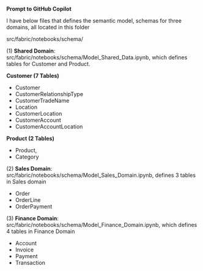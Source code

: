**Prompt to GitHub Copilot**

I have below files that defines the semantic model, schemas for three domains, all located in this folder

src/fabric/notebooks/schema/

 (1) **Shared Domain**: src/fabric/notebooks/schema/Model_Shared_Data.ipynb, which defines tables for Customer and Product.

**Customer (7 Tables)**

- Customer 
- CustomerRelationshipType 
- CustomerTradeName 
- Location 
- CustomerLocation
- CustomerAccount
- CustomerAccountLocation

**Product  (2 Tables)**

- Product,
- Category

(2) **Sales Domain**: src/fabric/notebooks/schema/Model_Sales_Domain.ipynb, defines 3 tables in Sales domain 

- Order
- OrderLine
- OrderPayment

(3) **Finance Domain**: src/fabric/notebooks/schema/Model_Finance_Domain.ipynb, which defines 4 tables in Finance Domain 

- Account
- Invoice
- Payment
- Transaction

